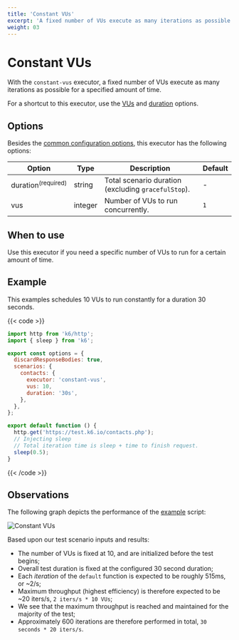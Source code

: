 ```yaml
---
title: 'Constant VUs'
excerpt: 'A fixed number of VUs execute as many iterations as possible for a specified amount of time.'
weight: 03
---
```


# Constant VUs

With the `constant-vus` executor, a fixed number of VUs execute as many iterations as possible for a specified amount of time.

For a shortcut to this executor, use the [VUs](/docs/k6/<K6_VERSION>/using-k6/k6-options/reference#vus) and [duration](/docs/k6/<K6_VERSION>/using-k6/k6-options/reference#duration) options.

## Options

Besides the [common configuration options](/docs/k6/<K6_VERSION>/using-k6/scenarios#options),
this executor has the following options:

| Option                        | Type    | Description                                         | Default |
| ----------------------------- | ------- | --------------------------------------------------- | ------- |
| duration<sup>(required)</sup> | string  | Total scenario duration (excluding `gracefulStop`). | -       |
| vus                           | integer | Number of VUs to run concurrently.                  | `1`     |

## When to use

Use this executor if you need a specific number of VUs to run for a certain amount of time.

## Example

This examples schedules 10 VUs to run constantly for a duration 30 seconds.

{{< code >}}

```javascript
import http from 'k6/http';
import { sleep } from 'k6';

export const options = {
  discardResponseBodies: true,
  scenarios: {
    contacts: {
      executor: 'constant-vus',
      vus: 10,
      duration: '30s',
    },
  },
};

export default function () {
  http.get('https://test.k6.io/contacts.php');
  // Injecting sleep
  // Total iteration time is sleep + time to finish request.
  sleep(0.5);
}
```

{{< /code >}}

## Observations

The following graph depicts the performance of the [example](#example) script:

![Constant VUs](/media/docs/k6-oss/constant-vus.png)

Based upon our test scenario inputs and results:

- The number of VUs is fixed at 10, and are initialized before the test begins;
- Overall test duration is fixed at the configured 30 second duration;
- Each _iteration_ of the `default` function is expected to be roughly 515ms, or ~2/s;
- Maximum throughput (highest efficiency) is therefore expected to be ~20 iters/s, `2 iters/s * 10 VUs`;
- We see that the maximum throughput is reached and maintained for the majority of the test;
- Approximately 600 iterations are therefore performed in total, `30 seconds * 20 iters/s`.
